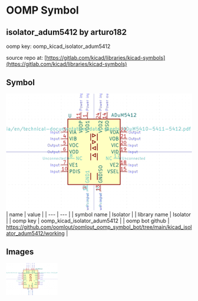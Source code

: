 # OOMP Symbol  
## isolator_adum5412  by arturo182  
  
oomp key: oomp_kicad_isolator_adum5412  
  
source repo at: [https://gitlab.com/kicad/libraries/kicad-symbols](https://gitlab.com/kicad/libraries/kicad-symbols)  
## Symbol  
  
[![working.png](working_600.png)](working.png)  
| name | value | 
| --- | --- | 
| symbol name | Isolator | 
| library name | Isolator | 
| oomp key | oomp_kicad_isolator_adum5412 | 
| oomp bot github | https://github.com/oomlout/oomlout_oomp_symbol_bot/tree/main/kicad_isolator_adum5412/working | 
## Images  
  
[![working.png](working_140.png)](working.png)  
